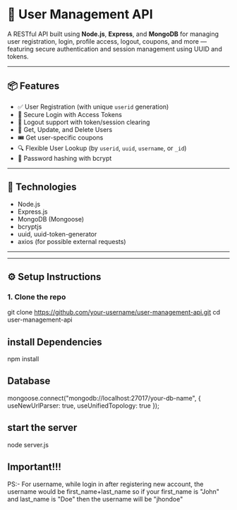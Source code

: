 # 🚀 User Management API

A RESTful API built using **Node.js**, **Express**, and **MongoDB** for managing user registration, login, profile access, logout, coupons, and more — featuring secure authentication and session management using UUID and tokens.

---

## 📦 Features

- ✅ User Registration (with unique `userid` generation)
- 🔑 Secure Login with Access Tokens
- 🚪 Logout support with token/session clearing
- 📄 Get, Update, and Delete Users
- 🎟️ Get user-specific coupons
- 🔍 Flexible User Lookup (by `userid`, `uuid`, `username`, or `_id`)
- 🔐 Password hashing with bcrypt

---

## 🧰 Technologies

- Node.js
- Express.js
- MongoDB (Mongoose)
- bcryptjs
- uuid, uuid-token-generator
- axios (for possible external requests)

---

---

## ⚙️ Setup Instructions

### 1. Clone the repo

git clone https://github.com/your-username/user-management-api.git
cd user-management-api

## install Dependencies
npm install

## Database 
mongoose.connect("mongodb://localhost:27017/your-db-name", { useNewUrlParser: true, useUnifiedTopology: true });

## start the server
node server.js

## Important!!!
PS:- For username, while login in after registering new account, the username would be first_name+last_name so if your first_name is "John" and last_name is "Doe" then the username will be "jhondoe"